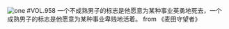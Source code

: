 ![one](http://image.wufazhuce.com/FhWbUwTbE-8VHtFLMo7yXupRc4_j)
#VOL.958
一个不成熟男子的标志是他愿意为某种事业英勇地死去，一个成熟男子的标志是他愿意为某种事业卑贱地活着。 from 《麦田守望者》